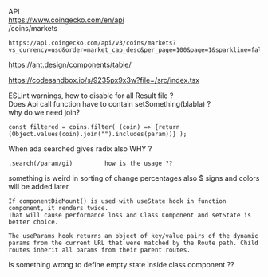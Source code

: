API <br>
https://www.coingecko.com/en/api <br>
/coins/markets

```
https://api.coingecko.com/api/v3/coins/markets?vs_currency=usd&order=market_cap_desc&per_page=100&page=1&sparkline=false
```

https://ant.design/components/table/

https://codesandbox.io/s/9235px9x3w?file=/src/index.tsx

ESLint warnings, how to disable for all Result file ? <br>
Does Api call function have to contain setSomething(blabla)  ? <br>
why do we need join? 
```
const filtered = coins.filter( (coin) => {return (Object.values(coin).join("").includes(param))} );
```
When ada searched gives radix also WHY ?<br>
```
.search(/param/gi)         how is the usage ??
```
something is weird in sorting of change percentages also $ signs and colors will be added later<br>
```
If componentDidMount() is used with useState hook in function component, it renders twice.
That will cause performance loss and Class Component and setState is better choice.
```
```
The useParams hook returns an object of key/value pairs of the dynamic params from the current URL that were matched by the Route path. Child routes inherit all params from their parent routes.
```
Is something wrong to define empty state inside class component ?? <br>
